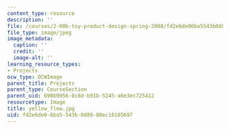 ```yaml
---
content_type: resource
description: ''
file: /courses/2-00b-toy-product-design-spring-2008/fd2e6de06ba5543b0d8980ec16105697_yellow_flow.jpg
file_type: image/jpeg
image_metadata:
  caption: ''
  credit: ''
  image-alt: ''
learning_resource_types:
- Projects
ocw_type: OCWImage
parent_title: Projects
parent_type: CourseSection
parent_uid: 690b9956-8c8d-b91b-5245-a6e3ec725412
resourcetype: Image
title: yellow_flow.jpg
uid: fd2e6de0-6ba5-543b-0d89-80ec16105697
---
```


